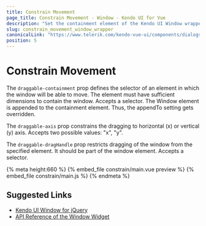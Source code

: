 ```yaml
---
title: Constrain Movement
page_title: Constrain Movement - Window - Kendo UI for Vue
description: "Set the containment element of the Kendo UI Window wrapper."
slug: constrain_movement_window_wrapper
canonicalLink: "https://www.telerik.com/kendo-vue-ui/components/dialogs/window/"
position: 5
---
```


<div><WrapperBanner link="/kendo-vue-ui/components/dialogs/window"></WrapperBanner></div>    

# Constrain Movement

The `draggable-containment` prop defines the selector of an element in which the window will be able to move. The element must have sufficient dimensions to contain the window. Accepts a selector. The Window element is appended to the containment element. Thus, the appendTo setting gets overridden.

The `draggable-axis` prop constrains the dragging to horizontal (x) or vertical (y) axis. Accepts two possible values: "x", "y".

The `draggable-dragHandle` prop restricts dragging of the window from the specified element. It should be part of the window element. Accepts a selector.

{% meta height:660 %}
{% embed_file constrain/main.vue preview %}
{% embed_file constrain/main.js %}
{% endmeta %}

## Suggested Links

* [Kendo UI Window for jQuery](https://docs.telerik.com/kendo-ui/controls/layout/window/overview)
* [API Reference of the Window Widget](https://docs.telerik.com/kendo-ui/api/javascript/ui/window)
